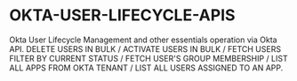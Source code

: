 # OKTA-USER-LIFECYCLE-APIS
Okta User Lifecycle Management and other essentials operation via Okta API. DELETE USERS IN BULK / ACTIVATE USERS IN BULK / FETCH USERS FILTER BY CURRENT STATUS / FETCH USER'S GROUP MEMBERSHIP / LIST ALL APPS FROM OKTA TENANT / LIST ALL USERS ASSIGNED TO AN APP.
